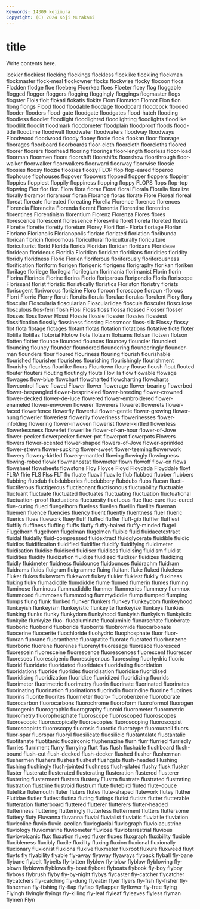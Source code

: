 ```yaml
---
Keywords: 14309 kojimura
Copyright: (C) 2024 Koji Murakami
---
```


# title

Write contents here.



lockier flockiest flocking flockings flockless flocklike
flockling flockman flockmaster flock-meal flockowner flocks flockwise flocky flocoon flocs
Flodden flodge floe floeberg Floerkea floes Floeter floey flog floggable
flogged flogger floggers flogging floggingly floggings flogmaster flogs flogster Flois
floit flokati flokatis flokite Flom Flomaton Flomot Flon flon flong
flongs Flood flood floodable floodage floodboard floodcock flooded flooder flooders
flood-gate floodgate floodgates flood-hatch flooding floodless floodlet floodlight floodlighted floodlighting
floodlights floodlike floodlilit floodlit floodmark floodometer floodplain floodproof floods flood-tide
floodtime floodwall floodwater floodwaters floodway floodways Floodwood floodwood floody flooey
flooie flook flookan floor floorage floorages floorboard floorboards floor-cloth floorcloth
floorcloths floored floorer floorers floorhead flooring floorings floor-length floorless floor-load
floorman floormen floors floorshift floorshifts floorshow floorthrough floor-walker floorwalker floorwalkers
floorward floorway floorwise floosie floosies floosy floozie floozies floozy FLOP
flop flop-eared floperoo flophouse flophouses flopover flopovers flopped flopper floppers
floppier floppies floppiest floppily floppiness flopping floppy FLOPS flops flop-top
flopwing Flor flor flor. Flora flora florae Floral floral Florala
Floralia floralize florally floramor floramour floran Florance floras florate Flore
Floreal floreal floreat floreate floreated floreating Florella Florence florence florences
Florencia Florencita Florenda florent Florentia Florentine florentine florentines Florentinism florentium
Florenz Florenza Flores flores florescence florescent floressence Floresville floret floreta
floreted florets Florette florette floretty floretum Florey Flori flori- Floria
floriage Florian Floriano Florianolis Florianopolis floriate floriated floriation floribunda florican
floricin floricomous floricultural floriculturally floriculture floriculturist florid Florida florida Floridan
floridan floridans Florideae floridean florideous Floridia Floridian floridian floridians floridities
floridity floridly floridness Florie Florien floriferous floriferously floriferousness florification floriform
florigen florigenic florigens florigraphy florikan floriken florilage florilege florilegia florilegium
florimania florimanist Florin florin Florina Florinda Florine florins Florio floriparous
floripondio Floris floriscope Florissant florist floristic floristically floristics Floriston floristry
florists florisugent florivorous florizine Floro floroon floroscope floroun -florous Florri
Florrie Florry floruit floruits florula florulae florulas florulent Flory flory
floscular Floscularia floscularian Flosculariidae floscule flosculet flosculose flosculous flos-ferri flosh
Flosi Floss floss flossa flossed Flosser flosser flosses flossflower Flossi
Flossie flossie flossier flossies flossiest flossification flossily flossiness flossing Flossmoor
floss-silk Flossy flossy flot flota flotage flotages flotant flotas flotation
flotations flotative flote floter flotilla flotillas flotorial Flotow flots flotsam
flotsams flotsan flotsen flotson flotten flotter flounce flounced flounces flouncey
flouncier flounciest flouncing flouncy flounder floundered floundering flounderingly flounder-man flounders
flour floured flouriness flouring flourish flourishable flourished flourisher flourishes flourishing
flourishingly flourishment flourishy flourless flourlike flours Flourtown floury flouse floush
flout flouted flouter flouters flouting floutingly flouts Flovilla flow flowable
flowage flowages flow-blue flowchart flowcharted flowcharting flowcharts flowcontrol flowe flowed
Flower flower flowerage flower-bearing flowerbed flower-bespangled flower-besprinkled flower-breeding flower-crowned flower-decked
flower-de-luce flowered flower-embroidered flower-enameled flower-enwoven flowerer flowerers floweret flowerets flower-faced
flowerfence flowerfly flowerful flower-gentle flower-growing flower-hung flowerier floweriest flowerily floweriness
flowerinesses flower-infolding flowering flower-inwoven flowerist flower-kirtled flowerless flowerlessness flowerlet flowerlike
flower-of-an-hour flower-of-Jove flower-pecker flowerpecker flower-pot flowerpot flowerpots Flowers flowers flower-scented
flower-shaped flowers-of-Jove flower-sprinkled flower-strewn flower-sucking flower-sweet flower-teeming flowerwork flowery flowery-kirtled
flowery-mantled flowing flowingly flowingness flowing-robed flowk flowmanostat flowmeter flown flowoff
flow-on flows flowsheet flowsheets flowstone Floy Floyce Floyd Floydada Floyddale
floyt FLRA flrie FLS Flss FLT flu fluate fluavil fluavile
flub flubbed flubber flubbers flubbing flubdub flubdubberies flubdubbery flubdubs flubs
flucan flucti- fluctiferous fluctigerous fluctisonant fluctisonous fluctuability fluctuable fluctuant fluctuate
fluctuated fluctuates fluctuating fluctuation fluctuational fluctuation-proof fluctuations fluctuosity fluctuous flue
flue-cure flue-cured flue-curing flued fluegelhorn flueless fluellen fluellin fluellite flueman
fluemen fluence fluencies fluency fluent fluently fluentness fluer flueric fluerics
flues fluework fluey fluff fluffed fluffer fluff-gib fluffier fluffiest fluffily
fluffiness fluffing fluffs fluffy fluffy-haired fluffy-minded flugel Flugelhorn flugelhorn flugelman
flugelmen fluible fluid fluidacetextract fluidal fluidally fluid-compressed fluidextract fluidglycerate fluidible
fluidic fluidics fluidification fluidified fluidifier fluidify fluidifying fluidimeter fluidisation fluidise
fluidised fluidiser fluidises fluidising fluidism fluidist fluidities fluidity fluidization fluidize
fluidized fluidizer fluidizes fluidizing fluidly fluidmeter fluidness fluidounce fluidounces fluidrachm
fluidram fluidrams fluids fluigram fluigramme fluing fluitant fluke fluked flukeless
Fluker flukes flukeworm flukewort flukey flukier flukiest flukily flukiness fluking
fluky flumadiddle flumdiddle flume flumed flumerin flumes fluming fluminose fluminous
flummadiddle flummer flummeries flummery flummox flummoxed flummoxes flummoxing flummydiddle flump
flumped flumping flumps flung flunk flunked flunker flunkers flunkey flunkeydom
flunkeyhood flunkeyish flunkeyism flunkeyistic flunkeyite flunkeyize flunkeys flunkies flunking flunks
flunky flunkydom flunkyhood flunkyish flunkyism flunkyistic flunkyite flunkyize fluo- fluoaluminate
fluoaluminic fluoarsenate fluoborate fluoboric fluoborid fluoboride fluoborite fluobromide fluocarbonate fluocerine
fluocerite fluochloride fluohydric fluophosphate fluor fluor- fluoran fluorane fluoranthene fluorapatite
fluorate fluorated fluorbenzene fluorboric fluorene fluorenes fluorenyl fluoresage fluoresce fluoresced
fluorescein fluoresceine fluorescence fluorescences fluorescent fluorescer fluoresces fluorescigenic fluorescigenous fluorescing
fluorhydric fluoric fluorid fluoridate fluoridated fluoridates fluoridating fluoridation fluoridations fluoride
fluorides fluoridisation fluoridise fluoridised fluoridising fluoridization fluoridize fluoridized fluoridizing fluorids
fluorimeter fluorimetric fluorimetry fluorin fluorinate fluorinated fluorinates fluorinating fluorination fluorinations
fluorindin fluorindine fluorine fluorines fluorins fluorite fluorites fluormeter fluoro- fluorobenzene
fluoroborate fluorocarbon fluorocarbons fluorochrome fluoroform fluoroformol fluorogen fluorogenic fluorographic fluorography
fluoroid fluorometer fluorometric fluorometry fluorophosphate fluoroscope fluoroscoped fluoroscopes fluoroscopic fluoroscopically
fluoroscopies fluoroscoping fluoroscopist fluoroscopists fluoroscopy fluorosis fluorotic fluorotype fluorouracil fluors
fluor-spar fluorspar fluoryl fluosilicate fluosilicic fluotantalate fluotantalic fluotitanate fluotitanic fluozirconic
fluphenazine flurn flurr flurried flurriedly flurries flurriment flurry flurrying flurt
flus flush flushable flushboard flush-bound flush-cut flush-decked flush-decker flushed flusher
flusherman flushermen flushers flushes flushest flushgate flush-headed Flushing flushing flushingly
flush-jointed flushness flush-plated flushy flusk flusker fluster flusterate flusterated flusterating
flusteration flustered flusterer flustering flusterment flusters flustery Flustra flustrate flustrated
flustrating flustration flustrine flustroid flustrum flute flutebird fluted flute-douce flutelike
flutemouth fluter fluters flutes flute-shaped flutework flutey fluther Flutidae flutier
flutiest flutina fluting flutings flutist flutists flutter flutterable flutteration flutterboard
fluttered flutterer flutterers flutter-headed flutteriness fluttering flutteringly flutterless flutterment flutters
fluttersome fluttery fluty Fluvanna fluvanna fluvial fluvialist fluviatic fluviatile fluviation
fluvicoline fluvio fluvio-aeolian fluvioglacial fluviograph fluviolacustrine fluviology fluviomarine fluviometer fluviose
fluvioterrestrial fluvious fluviovolcanic flux fluxation fluxed fluxer fluxes fluxgraph fluxibility
fluxible fluxibleness fluxibly fluxile fluxility fluxing fluxion fluxional fluxionally fluxionary
fluxionist fluxions fluxive fluxmeter fluxroot fluxure fluxweed fluyt fluyts fly
flyability flyable fly-away flyaway flyaways flyback flyball fly-bane flybane flybelt
flybelts fly-bitten flyblew fly-blow flyblow flyblowing fly-blown flyblown flyblows fly-boat
flyboat flyboats flybook fly-boy flyboy flyboys flybrush flyby fly-by-night flybys
flycaster fly-catcher flycatcher flycatchers fly-catching fly-dung flyeater flyer flyers fly-fish
fly-fisher fly-fisherman fly-fishing fly-flap flyflap flyflapper flyflower fly-free flying Flyingh
flyingly flyings fly-killing fly-leaf flyleaf flyleaves flyless flyman flymen Flyn
